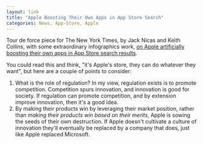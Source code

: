 ```yaml
---
layout: link
title: "Apple Boosting Their Own Apps in App Store Search"
categories: News, App-Store, Apple
---
```


Tour de force piece for The New York Times, by Jack Nicas and Keith Collins, with some extraordinary infographics work, [on Apple artificially boosting their own apps in App Store search results](https://www.nytimes.com/interactive/2019/09/09/technology/apple-app-store-competition.html).

You could read this and think, "it's Apple's store, they can do whatever they want", but here are a couple of points to consider: 

1. What is the role of regulation? In my view, regulation exists is to promote competition. Competition spurs innovation, and innovation is good for society. If regulation can promote competition, and by extension improve innovation, then it's a good idea.
2. By making their products win by leveraging their market position, rather than *making their products win based on their merits*, Apple is sowing the seeds of their own destruction. If Apple doesn't cultivate a culture of innovation they'll eventually be replaced by a company that does, just like Apple replaced Microsoft.

